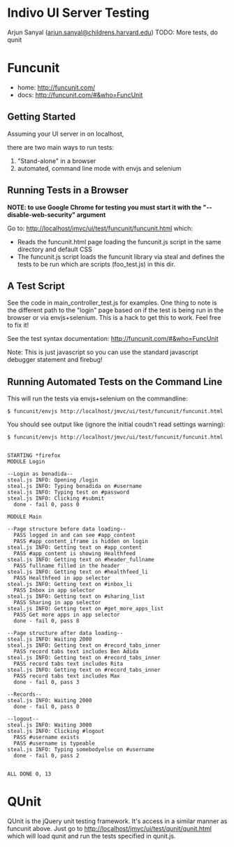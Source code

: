 
Indivo UI Server Testing
=========================

Arjun Sanyal (arjun.sanyal@childrens.harvard.edu)
TODO: More tests, do qunit


# Funcunit #

- home: <http://funcunit.com/>
- docs: <http://funcunit.com/#&who=FuncUnit>


## Getting Started ##

Assuming your UI server in on localhost,

there are two main ways to run tests:

1. "Stand-alone" in a browser
2. automated, command line mode with envjs and selenium


## Running Tests in a Browser ##

**NOTE: to use Google Chrome for testing you must start it with the "--disable-web-security" argument**

Go to: <http://localhost/jmvc/ui/test/funcunit/funcunit.html> which:

- Reads the funcunit.html page loading the funcunit.js script in the same directory and default CSS
- The funcunit.js script loads the funcunit library via steal and defines the tests to be run which are
  scripts (foo_test.js) in this dir.


## A Test Script ##

See the code in main_controller_test.js for examples. One thing to
note is the different path to the "login" page based on if the test
is being run in the browser or via envjs+selenium. This is a hack
to get this to work. Feel free to fix it!

See the test syntax documentation: <http://funcunit.com/#&who=FuncUnit>

Note: This is just javascript so you can use the standard javascript debugger statement and firebug!

## Running Automated Tests on the Command Line ##

This will run the tests via envjs+selenium on the commandline:

    $ funcunit/envjs http://localhost/jmvc/ui/test/funcunit/funcunit.html
    
You should see output like (ignore the initial coudn't read settings warning):

    $ funcunit/envjs http://localhost/jmvc/ui/test/funcunit/funcunit.html


    STARTING *firefox
    MODULE Login

    --Login as benadida--
    steal.js INFO: Opening /login
    steal.js INFO: Typing benadida on #username
    steal.js INFO: Typing test on #password
    steal.js INFO: Clicking #submit
      done - fail 0, pass 0

    MODULE Main

    --Page structure before data loading--
      PASS logged in and can see #app_content
      PASS #app_content_iframe is hidden on login
    steal.js INFO: Getting text on #app_content
      PASS #app_content is showing Healthfeed
    steal.js INFO: Getting text on #header_fullname
      PASS fullname filled in the header
    steal.js INFO: Getting text on #healthfeed_li
      PASS Healthfeed in app selector
    steal.js INFO: Getting text on #inbox_li
      PASS Inbox in app selector
    steal.js INFO: Getting text on #sharing_list
      PASS Sharing in app selector
    steal.js INFO: Getting text on #get_more_apps_list
      PASS Get more apps in app selector
      done - fail 0, pass 8

    --Page structure after data loading--
    steal.js INFO: Waiting 2000
    steal.js INFO: Getting text on #record_tabs_inner
      PASS record tabs text includes Ben Adida
    steal.js INFO: Getting text on #record_tabs_inner
      PASS record tabs text includes Rita
    steal.js INFO: Getting text on #record_tabs_inner
      PASS record tabs text includes Max
      done - fail 0, pass 3

    --Records--
    steal.js INFO: Waiting 2000
      done - fail 0, pass 0

    --logout--
    steal.js INFO: Waiting 3000
    steal.js INFO: Clicking #logout
      PASS #username exists
      PASS #username is typeable
    steal.js INFO: Typing somebodyelse on #username
      done - fail 0, pass 2


    ALL DONE 0, 13



# QUnit #

QUnit is the jQuery unit testing framework. It's access in a
similar manner as funcunit above. Just go to <http://localhost/jmvc/ui/test/qunit/qunit.html>
which will load qunit and run the tests specified in qunit.js.








